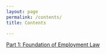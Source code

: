 ```yaml
---
layout: page
permalink: /contents/
title: Contents

---
```


[Part 1: Foundation of Employment Law](./part1)
